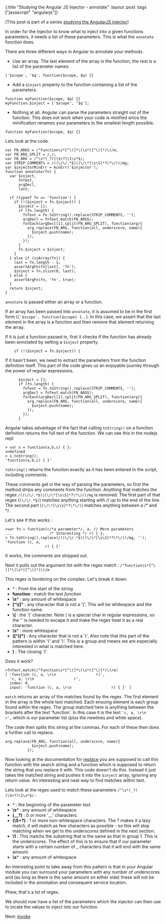 {:title "Studying the Angular JS Injector - annotate"
 :layout :post
 :tags  ["javascript" "angularjs"]}

(This post is part of a series [studying the AngularJS injector](http://taoofcode.net/studying-the-angular-injector/))

In order for the Injector to know what to inject into a given functions parameters, it needs a list of these parameters. This is what the `annotate` function does.

There are three different ways in Angular to annotate your methods.

- Use an array. The last element of the array is the function, the rest is a list of the parameter names. 
```language-javascript
['$scope', '$q', function($scope, $q) {}
``` 

- Add a `$inject` property to the function containing a list of the parameters. 
```language-javascript
function myFunction($scope, $q) {}
myFunction.$inject = ['$scope', '$q'];
```
- Nothing at all. Angular can parse the parameters straight out of the function. This does not work when your code is minified since the minification renames your parameters to the smallest length possible.
```language-javascript
function myFunction($scope, $q) {}
```

Lets look at the code.

```language-javascript
var FN_ARGS = /^function\s*[^\(]*\(\s*([^\)]*)\)/m;
var FN_ARG_SPLIT = /,/;
var FN_ARG = /^\s*(_?)(\S+?)\1\s*$/;
var STRIP_COMMENTS = /((\/\/.*$)|(\/\*[\s\S]*?\*\/))/mg;
var $injectorMinErr = minErr('$injector');
function annotate(fn) {
  var $inject,
      fnText,
      argDecl,
      last;

  if (typeof fn == 'function') {
    if (!($inject = fn.$inject)) {
      $inject = [];
      if (fn.length) {
        fnText = fn.toString().replace(STRIP_COMMENTS, '');
        argDecl = fnText.match(FN_ARGS);
        forEach(argDecl[1].split(FN_ARG_SPLIT), function(arg){
          arg.replace(FN_ARG, function(all, underscore, name){
            $inject.push(name);
          });
        });
      }
      fn.$inject = $inject;
    }
  } else if (isArray(fn)) {
    last = fn.length - 1;
    assertArgFn(fn[last], 'fn');
    $inject = fn.slice(0, last);
  } else {
    assertArgFn(fn, 'fn', true);
  }
  return $inject;
}
```


`annotate` is passed either an array or a function.

If an array has been passed into `annotate`, it is assumed to be in the first form (`['$scope', function($scope) {..`). In this case, we assert that the last element in the array is a function and then remove that element returning the array.

If it is just a function passed in, first it checks if the function has already been annotated by setting a `$inject` property.
```language-javascript
    if (!($inject = fn.$inject)) {
```

If it hasn't been, we need to extract the parameters from the function definition itself. This part of the code gives us an enjoyable journey through the power of regular expressions.
```language-javascript
      $inject = [];
      if (fn.length) {
        fnText = fn.toString().replace(STRIP_COMMENTS, '');
        argDecl = fnText.match(FN_ARGS);
        forEach(argDecl[1].split(FN_ARG_SPLIT), function(arg){
          arg.replace(FN_ARG, function(all, underscore, name){
            $inject.push(name);
          });
        });
      }
```

Angular takes advantage of the fact that calling `toString()` on a function definition returns the full text of the function. We can see this in the nodejs repl:
```language-javascript
> var x = function(a,b,c) { };
undefined
> x.toString();
'function(a,b,c) { }'
```

`toString()` returns the function exactly as it has been entered in the script, including comments.

These comments get in the way of parsing the parameters, so first the method strips any comments from the function. Anything that matches the regex `/((\/\/.*$)|(\/\*[\s\S]*?\*\/))/mg` is removed. The first part of that regex (`(\/\/.*$)`) matches anything starting with // up to the end of the line. The second part (`(\/\*[\s\S]*?\*\/)`) matches anything between a /* and */. 

Let's see if this works :

```language-javascript
>var fn = function(c/*a parameter*/, a, // More parameters
...                 /* Interesting */ r) { };
> fn.toString().replace(/((\/\/.*$)|(\/\*[\s\S]*?\*\/))/mg, '');
'function (c, a,
                  r) { }'
```

It works, the comments are stripped out.

Next it pulls out the argument list with the regex match : `/^function\s*[^\(]*\(\s*([^\)]*)\)/m`

This regex is bordering on the complex. Let's break it down.

 * **^** : From the start of the string
 * **function** : match the text *function*
 * **\s*** : any amount of whitespace
 * **[^\\(]*** : any character that is not a '('. This will be whitespace and the function name.
 * **\\(** : the '(' character. Note ( is a special char in regular expressions, so the '\' is needed to escape it and make the regex treat it as a real character.
 * **\s*** : more whitespace
 * **([^\)]*)** : Any character that is not a ')'. Also note that this part of the pattern is within '(' and ')'. This is a group and means we are especially interested in what is matched here.
 * **\)** : The closing ')'.
 
Does it work?

```language-javascript
>fnText.match(/^function\s*[^\(]*\(\s*([^\)]*)\)/m)
[ 'function (c, a, \r\n                  r)',
  'c, a, \r\n                  r',
  index: 0,
  input: 'function (c, a, \r\n                  r) { }' ]
```

`match` returns an array of the matches found by the regex. The first element in the array is the whole text matched. Each ensuing element is each group found within the regex. The group matched here is anything between the brackets after the text 'function'. In this case it is the text `'c, a, \r\n                  r',` which is our parameter list (plus the newlines and white space).

The code then splits this string at the commas. For each of these then does a further call to replace.
```language-javascript
arg.replace(FN_ARG, function(all, underscore, name){
            $inject.push(name);
          });
```

Now looking at the documentation for [replace](https://developer.mozilla.org/en-US/docs/Web/JavaScript/Reference/Global_Objects/String/replace) you are supposed to call this function with the search string and a function which is supposed to return the string that you replace it with. This code doesn't do this. Instead it just takes the matched string and pushes it into the `$inject` array, ignoring any return value. An interesting and neat way to find matches within text.

Lets look at the regex used to match these parameters `/^\s*(_?)(\S+?)\1\s*$/` :

 * **^** : the beginning of the parameter text
 * **\\s*** : any amount of whitespace
 * **(__?)** : 0 or more '__' characters.
 * **(\S+?)** : 1 or more non-whitespace characters. The ? makes it a lazy match, it will match as few characters as possible - so this will stop matching when we get to the underscores defined in the next section.
 * **\1** : This matchs the substring that is the same as that in group 1. This is the underscores. The effect of this is to ensure that if our parameter starts with a certain number of _ characters that it will end with the same amount.
 * **\s*** : any amount of whitespace

An interesting point to take away from this pattern is that in your Angular module you can surround your parameters with any number of underscores and (as long as there is the same amount on either side) these will not be included in the annotation and consequent service location.

Phew, that's a lot of regex.

We should now have a list of the parameters which the injector can then use to locate the values to inject into our function.

Next: [invoke](http://taoofcode.net/studying-the-angular-injector-invoke)